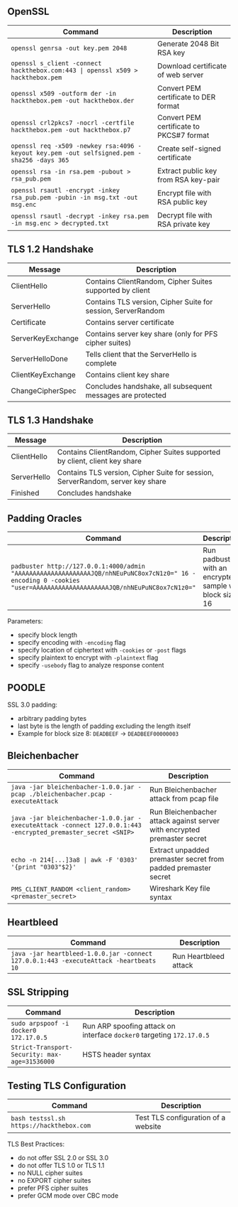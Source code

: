 ## OpenSSL

|Command|Description|
|---|---|
|`openssl genrsa -out key.pem 2048`|Generate 2048 Bit RSA key|
|`openssl s_client -connect hackthebox.com:443 \| openssl x509 > hackthebox.pem`|Download certificate of web server|
|`openssl x509 -outform der -in hackthebox.pem -out hackthebox.der`|Convert PEM certificate to DER format|
|`openssl crl2pkcs7 -nocrl -certfile hackthebox.pem -out hackthebox.p7`|Convert PEM certificate to PKCS#7 format|
|`openssl req -x509 -newkey rsa:4096 -keyout key.pem -out selfsigned.pem -sha256 -days 365`|Create self-signed certificate|
|`openssl rsa -in rsa.pem -pubout > rsa_pub.pem`|Extract public key from RSA key-pair|
|`openssl rsautl -encrypt -inkey rsa_pub.pem -pubin -in msg.txt -out msg.enc`|Encrypt file with RSA public key|
|`openssl rsautl -decrypt -inkey rsa.pem -in msg.enc > decrypted.txt`|Decrypt file with RSA private key|

## TLS 1.2 Handshake

|Message|Description|
|---|---|
|ClientHello|Contains ClientRandom, Cipher Suites supported by client|
|ServerHello|Contains TLS version, Cipher Suite for session, ServerRandom|
|Certificate|Contains server certificate|
|ServerKeyExchange|Contains server key share (only for PFS cipher suites)|
|ServerHelloDone|Tells client that the ServerHello is complete|
|ClientKeyExchange|Contains client key share|
|ChangeCipherSpec|Concludes handshake, all subsequent messages are protected|

## TLS 1.3 Handshake

|Message|Description|
|---|---|
|ClientHello|Contains ClientRandom, Cipher Suites supported by client, client key share|
|ServerHello|Contains TLS version, Cipher Suite for session, ServerRandom, server key share|
|Finished|Concludes handshake|

## Padding Oracles

|Command|Description|
|---|---|
|`padbuster http://127.0.0.1:4000/admin "AAAAAAAAAAAAAAAAAAAAAJQB/nhNEuPuNC8ox7cN1z0=" 16 -encoding 0 -cookies "user=AAAAAAAAAAAAAAAAAAAAAJQB/nhNEuPuNC8ox7cN1z0="`|Run padbuster with an encrypted sample with block size 16|

Parameters:

- specify block length
- specify encoding with `-encoding` flag
- specify location of ciphertext with `-cookies` or `-post` flags
- specify plaintext to encrypt with `-plaintext` flag
- specify `-usebody` flag to analyze response content

## POODLE

SSL 3.0 padding:

- arbitrary padding bytes
- last byte is the length of padding excluding the length itself
- Example for block size 8: `DEADBEEF` -> `DEADBEEF00000003`

## Bleichenbacher

|Command|Description|
|---|---|
|`java -jar bleichenbacher-1.0.0.jar -pcap ./bleichenbacher.pcap -executeAttack`|Run Bleichenbacher attack from pcap file|
|`java -jar bleichenbacher-1.0.0.jar -executeAttack -connect 127.0.0.1:443 -encrypted_premaster_secret <SNIP>`|Run Bleichenbacher attack against server with encrypted premaster secret|
|`echo -n 214[...]3a8 \| awk -F '0303' '{print "0303"$2}'`|Extract unpadded premaster secret from padded premaster secret|
|`PMS_CLIENT_RANDOM <client_random> <premaster_secret>`|Wireshark Key file syntax|

## Heartbleed

|Command|Description|
|---|---|
|`java -jar heartbleed-1.0.0.jar -connect 127.0.0.1:443 -executeAttack -heartbeats 10`|Run Heartbleed attack|

## SSL Stripping

|Command|Description|
|---|---|
|`sudo arpspoof -i docker0 172.17.0.5`|Run ARP spoofing attack on interface `docker0` targeting `172.17.0.5`|
|`Strict-Transport-Security: max-age=31536000`|HSTS header syntax|

## Testing TLS Configuration

|Command|Description|
|---|---|
|`bash testssl.sh https://hackthebox.com`|Test TLS configuration of a website|

TLS Best Practices:

- do not offer SSL 2.0 or SSL 3.0
- do not offer TLS 1.0 or TLS 1.1
- no NULL cipher suites
- no EXPORT cipher suites
- prefer PFS cipher suites
- prefer GCM mode over CBC mode